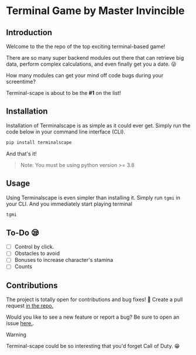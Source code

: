# Terminal Game by Master Invincible

## Introduction
Welcome to the the repo of the top exciting terminal-based game!

There are so many super backend modules out there that can retrieve big data, perform complex calculations, and even finally get you a date. 😜

How many modules can get your mind off code bugs during your screentime?

Terminal-scape is about to be the **\#1** on the list!

## Installation
Installation of Terminalscape is as simple as it could ever get. Simply run the code below in your command line interface (CLI).
```python
pip install terminalscape
```
And that's it!
> Note:
> You must be using python version >= 3.8

## Usage
Using Terminalscape is even simpler than installing it. Simply run `tgmi` in your CLI.
And you immediately start playing terminal
```python
tgmi
```

## To-Do 😪
- [ ] Control by click.
- [ ] Obstacles to avoid
- [ ] Bonuses to increase character's stamina
- [ ] Counts

## Contributions
The project is totally open for contributions and bug fixes! 🤗
Create a pull request [in the repo.](https://github.com/ImaledoShalom101/Terminal-scape)

Would you like to see a new feature or report a bug? Be sure to open an issue [here.](https://github.com/ImaledoShalom101/Terminal-scape/issues).

> [!WARNING]
> Terminal-scape could be so interesting that you'd forget Call of Duty. 😁
